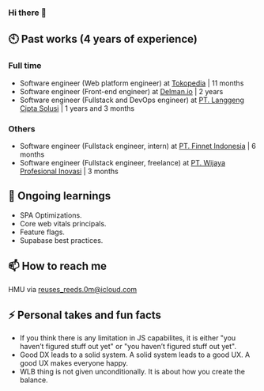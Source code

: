 ### Hi there 👋

## 🕙 Past works (4 years of experience)

### Full time

- Software engineer (Web platform engineer) at [Tokopedia](https://www.tokopedia.com/about/) | 11 months
- Software engineer (Front-end engineer) at [Delman.io](https://delman.io) | 2 years
- Software engineer (Fullstack and DevOps engineer) at [PT. Langgeng Cipta Solusi](https://lcsindonesia.com) | 1 years and 3 months

### Others
  
- Software engineer (Fullstack engineer, intern) at [PT. Finnet Indonesia](https://www.finpay.id) | 6 months
- Software engineer (Fullstack engineer, freelance) at [PT. Wijaya Profesional Inovasi](https://wijaya.co.id) | 3 months

## 🌱 Ongoing learnings

- SPA Optimizations.
- Core web vitals principals.
- Feature flags.
- Supabase best practices.

## 📫 How to reach me

HMU via [reuses_reeds.0m@icloud.com](mailto:reuses_reeds.0m@icloud.com)

## ⚡ Personal takes and fun facts

- If you think there is any limitation in JS capabilites, it is either "you haven’t figured stuff out yet" or "you haven’t figured stuff out yet".
- Good DX leads to a solid system. A solid system leads to a good UX. A good UX makes everyone happy.
- WLB thing is not given unconditionally. It is about how you create the balance.
